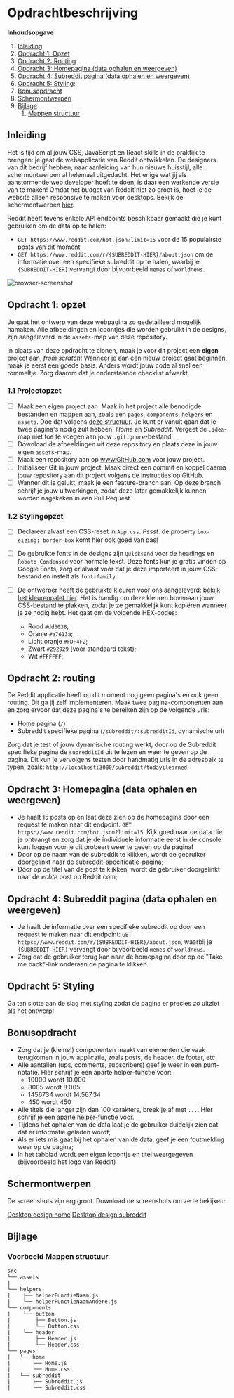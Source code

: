 # Opdrachtbeschrijving

**Inhoudsopgave**

1. [Inleiding](#inleiding)
2. [Opdracht 1: Opzet](#opdracht-1-opzet)
3. [Opdracht 2: Routing](#opdracht-2-routing)
4. [Opdracht 3: Homepagina (data ophalen en weergeven)](#opdracht-3-homepagina-data-ophalen-en-weergeven)
5. [Opdracht 4: Subreddit pagina (data ophalen en weergeven)](#opdracht-4-subreddit-pagina-data-ophalen-en-weergeven)
7. [Opdracht 5: Styling](#opdracht-5-styling);
8. [Bonusopdracht](#bonusopdracht)
9. [Schermontwerpen](#schermontwerpen)
10. [Bijlage](#bijlage)
    1. [Mappen structuur](#voorbeeld-mappen-structuur)

## Inleiding
Het is tijd om al jouw CSS, JavaScript en React skills in de praktijk te brengen: je gaat de webapplicatie van Reddit ontwikkelen. De
designers van dit bedrijf hebben, naar aanleiding van hun nieuwe huisstijl, alle schermontwerpen al helemaal uitgedacht. Het
enige wat jij als aanstormende web developer hoeft te doen, is daar een werkende versie van te maken! Omdat het budget van Reddit niet zo groot is, hoef je de website alleen responsive te maken voor desktops. Bekijk de schermontwerpen [hier](#schermontwerpen).

Reddit heeft tevens enkele API endpoints beschikbaar gemaakt die je kunt gebruiken om de data op te halen:
* `GET https://www.reddit.com/hot.json?limit=15` voor de 15 populairste posts van dit moment
* `GET https://www.reddit.com/r/{SUBREDDIT-HIER}/about.json` om de informatie over een specifieke subreddit op te halen, waarbij je `{SUBREDDIT-HIER]` vervangt door bijvoorbeeld `memes` of `worldnews`.

![browser-screenshot](./src/assets/screenshot.png)

## Opdracht 1: opzet

Je gaat het ontwerp van deze webpagina zo gedetailleerd mogelijk namaken. Alle afbeeldingen en icoontjes die
worden gebruikt in de designs, zijn aangeleverd in de `assets`-map van deze repository.

In plaats van deze opdracht te clonen, maak je voor dit project een **eigen** project aan, _from scratch_!
Wanneer je aan een nieuw project gaat beginnen, maak je eerst een goede basis. Anders wordt jouw code al snel een
rommeltje. Zorg daarom dat je onderstaande checklist afwerkt.

### 1.1 Projectopzet

- [ ] Maak een eigen project aan. Maak in het project alle benodigde bestanden en mappen aan, zoals een `pages`, `components`, `helpers` en `assets`. Doe dat volgens [deze structuur](#voorbeeld-mappen-structuur). Je kunt er vanuit gaan dat je twee pagina's nodig zult hebben: _Home_ en _Subreddit_. Vergeet de `.idea`-map niet toe te voegen aan jouw `.gitignore`-bestand.
- [ ] Download de afbeeldingen uit deze repository en plaats deze in jouw eigen `assets`-map.
- [ ] Maak een repository aan op www.GitHub.com voor jouw project.
- [ ] Initialiseer Git in jouw project. Maak direct een commit en koppel daarna jouw repository aan dit project volgens de
  instructies op GitHub.
- [ ] Wanner dit is gelukt, maak je een feature-branch aan. Op deze branch schrijf je jouw uitwerkingen, zodat
  deze later gemakkelijk kunnen worden nagekeken in een Pull Request.

### 1.2 Stylingopzet

- [ ] Declareer alvast een CSS-reset in `App.css`. *Pssst*: de property `box-sizing: border-box` komt hier ook goed van pas!

- [ ] De gebruikte fonts in de designs zijn `Quicksand` voor de headings en `Roboto Condensed` voor normale tekst. Deze fonts kun
  je gratis vinden op Google Fonts, zorg er alvast voor dat je deze importeert in jouw CSS-bestand en instelt
  als `font-family`.

- [ ] De ontwerper heeft de gebruikte kleuren voor ons
  aangeleverd: [bekijk het kleurenpalet hier](https://coolors.co/dd3038-e7613a-fdf4f2-ffffff-292929). Het is handig om
  deze kleuren bovenaan jouw CSS-bestand te plakken, zodat je ze gemakkelijk kunt kopiëren wanneer je ze nodig
  hebt. Het gaat om de volgende HEX-codes:
    - Rood `#dd3038`;
    - Oranje `#e7613a`;
    - Licht oranje `#FDF4F2`;
    - Zwart `#292929` (voor standaard tekst);
    - Wit `#FFFFFF`;

## Opdracht 2: routing
De Reddit applicatie heeft op dit moment nog geen pagina's en ook geen routing. Dit ga jij zelf implementeren. Maak twee pagina-componenten aan en zorg ervoor dat deze pagina's te bereiken zijn op de volgende urls:
* Home pagina (`/`)
* Subreddit specifieke pagina (`/subreddit/:subredditId`, dynamische url)

Zorg dat je test of jouw dynamische routing werkt, door op de Subreddit specifieke pagina de `subredditId` uit te lezen en weer te geven op de pagina. Dit kun je vervolgens testen door handmatig urls in de adresbalk te typen, zoals: `http://localhost:3000/subreddit/todayilearned`.

## Opdracht 3: Homepagina (data ophalen en weergeven)
* Je haalt 15 posts op en laat deze zien op de homepagina door een request te maken naar dit endpoint: `GET https://www.reddit.com/hot.json?limit=15`. Kijk goed naar de data die je ontvangt en zorg dat je de individuele informatie eerst in de console kunt loggen voor je dit probeert weer te geven op de pagina!
* Door op de naam van de subreddit te klikken, wordt de gebruiker doorgelinkt naar de subreddit-specificatie-pagina;
* Door op de titel van de post te klikken, wordt de gebruiker doorgelinkt naar de _echte_ post op Reddit.com;

## Opdracht 4: Subreddit pagina (data ophalen en weergeven)
* Je haalt de informatie over een specifieke subreddit op door een request te maken naar dit endpoint: `GET https://www.reddit.com/r/{SUBREDDIT-HIER}/about.json`,  waarbij je `{SUBREDDIT-HIER]` vervangt door bijvoorbeeld `memes` of `worldnews`.
* Zorg dat de gebruiker terug kan naar de homepagina door op de "Take me back"-link onderaan de pagina te klikken.

## Opdracht 5: Styling
Ga ten slotte aan de slag met styling zodat de pagina er precies zo uitziet als het ontwerp!

## Bonusopdracht
* Zorg dat je (kleine!) componenten maakt van elementen die vaak terugkomen in jouw applicatie, zoals posts, de header, de footer, etc.
* Alle aantallen (ups, comments, subscribers) geef je weer in een punt-notatie. Hier schrijf je een aparte helper-functie voor:
    * 10000 wordt 10.000
    * 8005 wordt 8.005
    * 1456734 wordt 14.567.34
    * 450 wordt 450
* Alle titels die langer zijn dan 100 karakters, breek je af met `...`. Hier schrijf je een aparte helper-functie voor.
* Tijdens het ophalen van de data laat je de gebruiker duidelijk zien dat dat er informatie geladen wordt;
* Als er iets mis gaat bij het ophalen van de data, geef je een foutmelding weer op de pagina;
* In het tabblad wordt een eigen icoontje en titel weergegeven (bijvoorbeeld het logo van Reddit)

## Schermontwerpen
De screenshots zijn erg groot. Download de screenshots om ze te bekijken:

[Desktop design home](https://github.com/hogeschoolnovi/frontend-react-concept-opdracht/blob/master/src/assets/screenshot-reddit-home.png)
[Desktop design subreddit](https://github.com/hogeschoolnovi/frontend-react-concept-opdracht/blob/master/src/assets/screenshot-reddit-subreddit.png)

## Bijlage

### Voorbeeld Mappen structuur

```
src
└── assets
|
└── helpers
|    ├── helperFunctieNaam.js
|    └── helperFunctieNaamAndere.js
└── components
|    └── button
|        ├── Button.js
|        └── Button.css
|    └── header
|        ├── Header.js
|        └── Header.css
└── pages
|   └── home
|       ├── Home.js
|       └── Home.css
|   └── subreddit
|       ├── Subreddit.js
|       └── Subreddit.css
```
